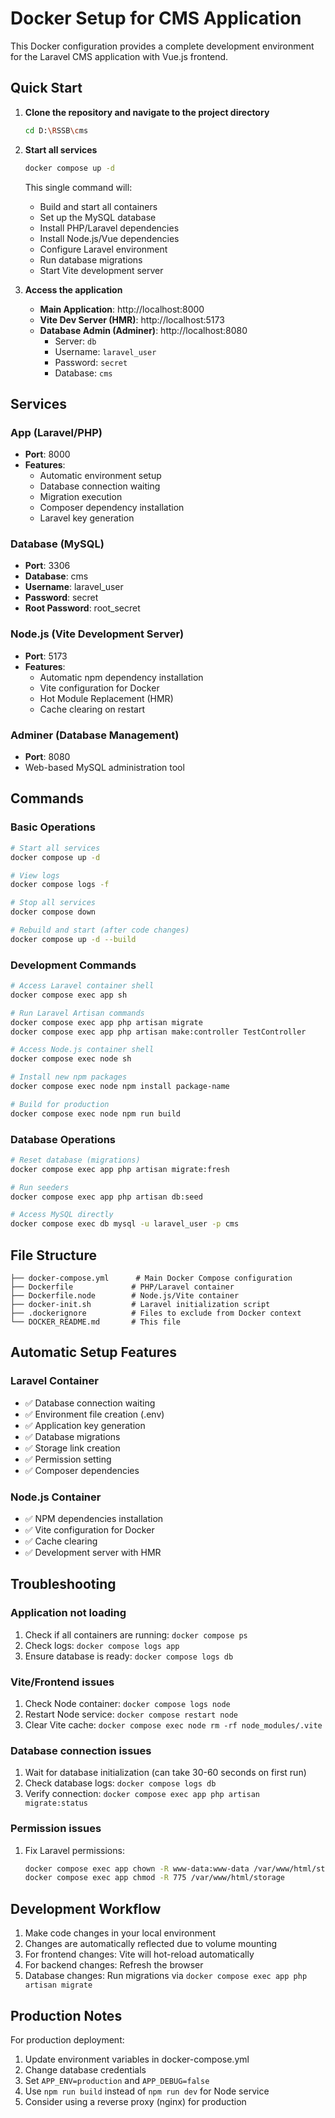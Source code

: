 # Docker Setup for CMS Application

This Docker configuration provides a complete development environment for the Laravel CMS application with Vue.js frontend.

## Quick Start

1. **Clone the repository and navigate to the project directory**
   ```bash
   cd D:\RSSB\cms
   ```

2. **Start all services**
   ```bash
   docker compose up -d
   ```

   This single command will:
   - Build and start all containers
   - Set up the MySQL database
   - Install PHP/Laravel dependencies
   - Install Node.js/Vue dependencies
   - Configure Laravel environment
   - Run database migrations
   - Start Vite development server

3. **Access the application**
   - **Main Application**: http://localhost:8000
   - **Vite Dev Server (HMR)**: http://localhost:5173
   - **Database Admin (Adminer)**: http://localhost:8080
     - Server: `db`
     - Username: `laravel_user`
     - Password: `secret`
     - Database: `cms`

## Services

### App (Laravel/PHP)
- **Port**: 8000
- **Features**: 
  - Automatic environment setup
  - Database connection waiting
  - Migration execution
  - Composer dependency installation
  - Laravel key generation

### Database (MySQL)
- **Port**: 3306
- **Database**: cms
- **Username**: laravel_user
- **Password**: secret
- **Root Password**: root_secret

### Node.js (Vite Development Server)
- **Port**: 5173
- **Features**:
  - Automatic npm dependency installation
  - Vite configuration for Docker
  - Hot Module Replacement (HMR)
  - Cache clearing on restart

### Adminer (Database Management)
- **Port**: 8080
- Web-based MySQL administration tool

## Commands

### Basic Operations
```bash
# Start all services
docker compose up -d

# View logs
docker compose logs -f

# Stop all services
docker compose down

# Rebuild and start (after code changes)
docker compose up -d --build
```

### Development Commands
```bash
# Access Laravel container shell
docker compose exec app sh

# Run Laravel Artisan commands
docker compose exec app php artisan migrate
docker compose exec app php artisan make:controller TestController

# Access Node.js container shell
docker compose exec node sh

# Install new npm packages
docker compose exec node npm install package-name

# Build for production
docker compose exec node npm run build
```

### Database Operations
```bash
# Reset database (migrations)
docker compose exec app php artisan migrate:fresh

# Run seeders
docker compose exec app php artisan db:seed

# Access MySQL directly
docker compose exec db mysql -u laravel_user -p cms
```

## File Structure

```
├── docker-compose.yml      # Main Docker Compose configuration
├── Dockerfile             # PHP/Laravel container
├── Dockerfile.node        # Node.js/Vite container
├── docker-init.sh         # Laravel initialization script
├── .dockerignore          # Files to exclude from Docker context
└── DOCKER_README.md       # This file
```

## Automatic Setup Features

### Laravel Container
- ✅ Database connection waiting
- ✅ Environment file creation (.env)
- ✅ Application key generation
- ✅ Database migrations
- ✅ Storage link creation
- ✅ Permission setting
- ✅ Composer dependencies

### Node.js Container
- ✅ NPM dependencies installation
- ✅ Vite configuration for Docker
- ✅ Cache clearing
- ✅ Development server with HMR

## Troubleshooting

### Application not loading
1. Check if all containers are running: `docker compose ps`
2. Check logs: `docker compose logs app`
3. Ensure database is ready: `docker compose logs db`

### Vite/Frontend issues
1. Check Node container: `docker compose logs node`
2. Restart Node service: `docker compose restart node`
3. Clear Vite cache: `docker compose exec node rm -rf node_modules/.vite`

### Database connection issues
1. Wait for database initialization (can take 30-60 seconds on first run)
2. Check database logs: `docker compose logs db`
3. Verify connection: `docker compose exec app php artisan migrate:status`

### Permission issues
1. Fix Laravel permissions:
   ```bash
   docker compose exec app chown -R www-data:www-data /var/www/html/storage
   docker compose exec app chmod -R 775 /var/www/html/storage
   ```

## Development Workflow

1. Make code changes in your local environment
2. Changes are automatically reflected due to volume mounting
3. For frontend changes: Vite will hot-reload automatically
4. For backend changes: Refresh the browser
5. Database changes: Run migrations via `docker compose exec app php artisan migrate`

## Production Notes

For production deployment:
1. Update environment variables in docker-compose.yml
2. Change database credentials
3. Set `APP_ENV=production` and `APP_DEBUG=false`
4. Use `npm run build` instead of `npm run dev` for Node service
5. Consider using a reverse proxy (nginx) for production